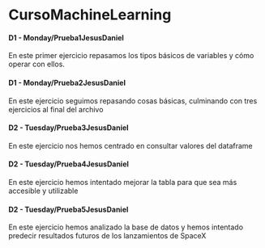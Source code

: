 # CursoMachineLearning
#### D1 - Monday/Prueba1JesusDaniel

En este primer ejercicio repasamos los tipos básicos de variables y cómo operar con ellos.
  
#### D1 - Monday/Prueba2JesusDaniel

En este ejercicio seguimos repasando cosas básicas, culminando con tres ejercicios al final del archivo

#### D2 - Tuesday/Prueba3JesusDaniel

En este ejercicio nos hemos centrado en consultar valores del dataframe

#### D2 - Tuesday/Prueba4JesusDaniel

En este ejercicio hemos intentado mejorar la tabla para que sea más accesible y utilizable

#### D2 - Tuesday/Prueba5JesusDaniel

En este ejercicio hemos analizado la base de datos y hemos intentado predecir resultados futuros de los lanzamientos de SpaceX
